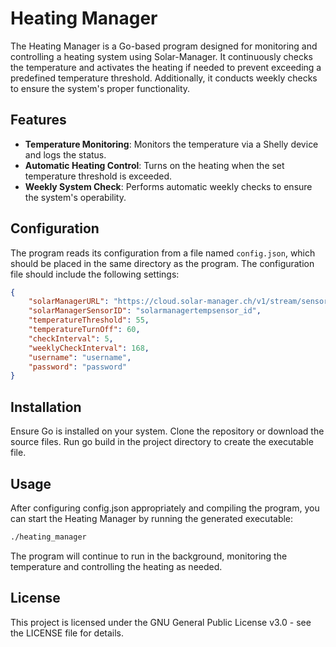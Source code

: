 # Heating Manager
The Heating Manager is a Go-based program designed for monitoring and controlling a heating system using Solar-Manager. It continuously checks the temperature and activates the heating if needed to prevent exceeding a predefined temperature threshold. Additionally, it conducts weekly checks to ensure the system's proper functionality.

## Features

- **Temperature Monitoring**: Monitors the temperature via a Shelly device and logs the status.
- **Automatic Heating Control**: Turns on the heating when the set temperature threshold is exceeded.
- **Weekly System Check**: Performs automatic weekly checks to ensure the system's operability.

## Configuration

The program reads its configuration from a file named `config.json`, which should be placed in the same directory as the program. The configuration file should include the following settings:

```json
{
    "solarManagerURL": "https://cloud.solar-manager.ch/v1/stream/sensor/{solarmanagerid}",
    "solarManagerSensorID": "solarmanagertempsensor_id",
    "temperatureThreshold": 55,
    "temperatureTurnOff": 60,
    "checkInterval": 5, 
    "weeklyCheckInterval": 168,
    "username": "username",
    "password": "password"
}
```

## Installation
Ensure Go is installed on your system.
Clone the repository or download the source files.
Run go build in the project directory to create the executable file.
## Usage
After configuring config.json appropriately and compiling the program, you can start the Heating Manager by running the generated executable:

```bash
./heating_manager
```

The program will continue to run in the background, monitoring the temperature and controlling the heating as needed.

## License
This project is licensed under the GNU General Public License v3.0 - see the LICENSE file for details.